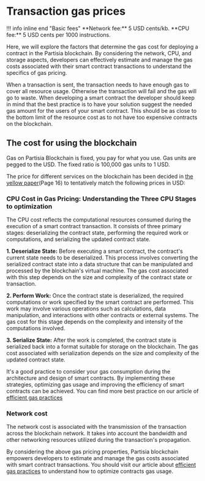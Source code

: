 # Transaction gas prices

<div class="dot-navigation">
    <a class="dot-navigation__item" href="what-is-gas.html"></a>
    <a class="dot-navigation__item dot-navigation__item--active" href="transaction-gas-prices.html"></a>
    <a class="dot-navigation__item" href="storage-gas-price.html"></a>
    <a class="dot-navigation__item" href="zk-computation-gas-fees.html"></a>
    <a class="dot-navigation__item" href="how-to-get-testnet-gas.html"></a>
    <a class="dot-navigation__item" href="efficient-gas-practices.html"></a>
    <a class="dot-navigation__item" href="contract-to-contract-gas-estimation.html"></a>
    <!-- Repeat above for more dots -->
</div>
!!! info inline end "Basic fees"
    **Network fee:** 5 USD cents/kb.
    **CPU fee:** 5 USD cents per 1000 instructions.

Here, we will explore the factors that determine the gas cost for deploying a contract in the Partisia blockchain. By considering the network, CPU, and storage aspects, developers can effectively estimate and manage the gas costs associated with their smart contract transactions to understand the specifics of gas pricing. 

When a transaction is sent, the transaction needs to have enough gas to cover all resource usage. Otherwise the transaction will fail and the gas will go to waste. When developing a smart contract the developer should keep in mind that the best practice is to have your solution suggest the needed gas amount for the users of your smart contract. This should be as close to the bottom limit of the resource cost as to not have too expensive contracts on the blockchain. 

## The cost for using the blockchain

Gas on Partisia Blockchain is fixed, you pay for what you use. Gas units are pegged to the USD. The fixed ratio is 100,000 gas units to 1 USD.

The price for different services on the blockchain has been decided in [the yellow paper](https://drive.google.com/file/d/1OX7ljrLY4IgEA1O3t3fKNH1qSO60_Qbw/view)(Page 16) to tentatively match the following prices in USD:

### CPU Cost in Gas Pricing: Understanding the Three CPU Stages to optimization
The CPU cost reflects the computational resources consumed during the execution of a smart contract transaction. It consists of three primary stages: deserializing the contract state, performing the required work or computations, and serializing the updated contract state.

**1. Deserialize State:** Before executing a smart contract, the contract's current state needs to be deserialized. This process involves converting the serialized contract state into a data structure that can be manipulated and processed by the blockchain's virtual machine. The gas cost associated with this step depends on the size and complexity of the contract state or transaction.

**2. Perform Work:** Once the contract state is deserialized, the required computations or work specified by the smart contract are performed. This work may involve various operations such as calculations, data manipulation, and interactions with other contracts or external systems. The gas cost for this stage depends on the complexity and intensity of the computations involved.

**3. Serialize State:** After the work is completed, the contract state is serialized back into a format suitable for storage on the blockchain. The gas cost associated with serialization depends on the size and complexity of the updated contract state.

It's a good practice to consider your gas consumption during the architecture and design of smart contracts. By implementing these strategies, optimizing gas usage and improving the efficiency of smart contracts can be achieved. You can find more best practice on our article of [efficient gas practices](efficient-gas-practices.md)

### Network cost
The network cost is associated with the transmission of the transaction across the blockchain network. It takes into account the bandwidth and other networking resources utilized during the transaction's propagation.

By considering the above gas pricing properties, Partisia blockchain empowers developers to estimate and manage the gas costs associated with smart contract transactions. You should visit our article about [efficient gas practices](efficient-gas-practices.md) to understand how to optimize contracts gas usage. 